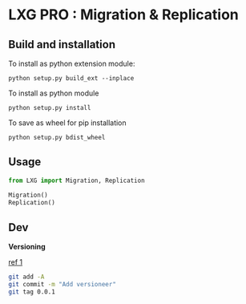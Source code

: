 # LXG PRO : Migration & Replication

## Build and installation



To install as python extension module:

`python setup.py build_ext --inplace`



To install as python module

`python setup.py install`



To save as wheel for pip installation

`python setup.py bdist_wheel`

## Usage

```python
from LXG import Migration, Replication

Migration()
Replication()
```

## Dev

**Versioning**

[ref 1](https://jacobtomlinson.dev/posts/2020/versioning-and-formatting-your-python-code/)

```bash
git add -A
git commit -m "Add versioneer"
git tag 0.0.1
```

